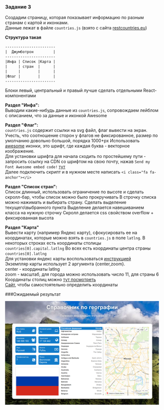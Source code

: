 ### Задание 3

Создадим страницу, которая показывает информацию по разным странам с картой и иконками.   
Данные лежат в файле `countries.js` (взято с сайта [restcountries.eu](https://restcountries.eu))  

**Структура такая**
```
-----------------------
|  Джумботрон         |
-----------------------
|Инфа | Список |Карта |
|     | стран  |      |
|     |        |      |
|Флаг |        |      |
-----------------------
```

Блоки левый, центральный и правый лучше сделать отдельными React-компонентами

**Раздел "Инфа":**  
Выводим какие-нибудь данные из `countries.js`, 
сопровождаем лейблом с описанием, что за данные и иконкой Awesome  

**Раздел "Флаг":**  
`countries.js` содержит ссылки на svg файл, флаг вывести на экран. 
Учесть, что соотношение сторон у флагов не фиксированное, размер по умолчанию довольно большой, порядка 1000+px
Использовать [awesome](https://fontawesome.com/v4.7.0/icons/) иконки, это шрифт, где каждая буква - векторное изображение.  
Для установки шрифта для начала сходить по простейшему пути - запросить ссылку на CDN со шрифтом на свою почту, нажав `Send my Font Awesome embed code!` [тут](https://fontawesome.com/v4.7.0/get-started)  
Далее подключить скрипт и в нужном месте написать `<i class="fa fa-anchor"></i>`

**Раздел "Список стран":**  
Список длинный, использовать ограничение по высоте и сделать скролл-бар, чтобы список можно было прокручивать
В строчку списка можно нажимать и выбирать страну.
Сделать выделение текущего\выбранного пункта
Выделение делается навешиванием класса на нужную строчку
Скролл делается css свойством overflow + фиксированная высота

**Раздел "Карта"**  
Вывести карту (например Яндекс карту), сфокусировать ее на координатах, которые можно взять 
в `countries.js` в поле `latlng`. В некоторых строках есть координаты столицы `countries[0].capital.latlng`
Во всех есть координаты центра страны `countries[0].latlng`  
Для установки яндекс карты воспользоваться [инструкцией](https://tech.yandex.ru/maps/jsapi/doc/2.1/quick-start/index-docpage)  
Экземпляр карты использует 2 аргумента {center,zoom}.   
center - координаты latlng  
zoom - масштаб, для города можно использовать число 11, для страны 6  
Координаты столиц можно [тут посмотреть](https://time-in.ru/coordinates)  
[Сайт](https://yandex.ru/map-constructor/location-tool), чтобы самостоятельно определить координаты  

###Ожидаемый результат

![](example.png)

